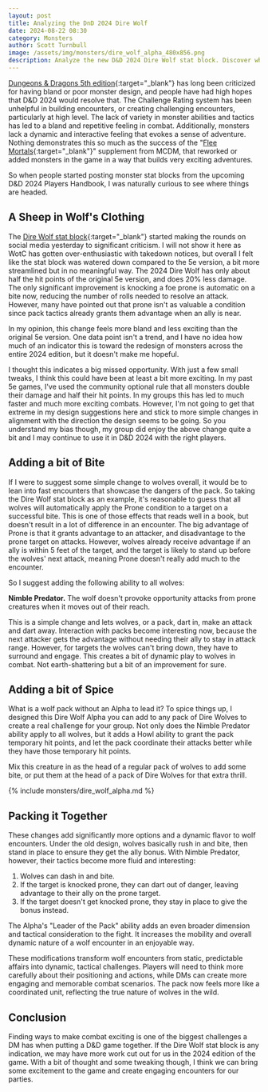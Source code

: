 ```yaml
---
layout: post
title: Analyzing the DnD 2024 Dire Wolf
date: 2024-08-22 08:30
category: Monsters
author: Scott Turnbull
image: /assets/img/monsters/dire_wolf_alpha_480x856.png
description: Analyze the new D&D 2024 Dire Wolf stat block. Discover why it's a missed opportunity and how to improve it. Learn about a simple "Nimble Predator" ability and Dire Wolf Alpha to spice up your encounters.
---
```

[Dungeons & Dragons 5th edition](https://www.dndbeyond.com/){:target="_blank"} has long been criticized for having bland or poor monster design, and people have had high hopes that D&D 2024 would resolve that. The Challenge Rating system has been unhelpful in building encounters, or creating challenging encounters, particularly at high level. The lack of variety in monster abilities and tactics has led to a bland and repetitive feeling in combat. Additionally, monsters lack a dynamic and interactive feeling that evokes a sense of adventure. Nothing demonstrates this so much as the success of the "[Flee Mortals](https://shop.mcdmproductions.com/collections/flee-mortals-the-mcdm-monster-book){:target="_blank"}" supplement from MCDM, that reworked or added monsters in the game in a way that builds very exciting adventures.

So when people started posting monster stat blocks from the upcoming D&D 2024 Players Handbook, I was naturally curious to see where things are headed.

## A Sheep in Wolf's Clothing

The [Dire Wolf stat block](https://x.com/optionalrule/status/1826621242323108240){:target="_blank"} started making the rounds on social media yesterday to significant criticism. I will not show it here as WotC has gotten over-enthusiastic with takedown notices, but overall I felt like the stat block was watered down compared to the 5e version, a bit more streamlined but in no meaningful way. The 2024 Dire Wolf has only about half the hit points of the original 5e version, and does 20% less damage. The only significant improvement is knocking a foe prone is automatic on a bite now, reducing the number of rolls needed to resolve an attack. However, many have pointed out that prone isn't as valuable a condition since pack tactics already grants them advantage when an ally is near.

In my opinion, this change feels more bland and less exciting than the original 5e version. One data point isn't a trend, and I have no idea how much of an indicator this is toward the redesign of monsters across the entire 2024 edition, but it doesn't make me hopeful.

I thought this indicates a big missed opportunity. With just a few small tweaks, I think this could have been at least a bit more exciting. In my past 5e games, I've used the community optional rule that all monsters double their damage and half their hit points. In my groups this has led to much faster and much more exciting combats. However, I'm not going to get that extreme in my design suggestions here and stick to more simple changes in alignment with the direction the design seems to be going. So you understand my bias though, my group did enjoy the above change quite a bit and I may continue to use it in D&D 2024 with the right players.

## Adding a bit of Bite

If I were to suggest some simple change to wolves overall, it would be to lean into fast encounters that showcase the dangers of the pack. So taking the Dire Wolf stat block as an example, it's reasonable to guess that all wolves will automatically apply the Prone condition to a target on a successful bite. This is one of those effects that reads well in a book, but doesn't result in a lot of difference in an encounter. The big advantage of Prone is that it grants advantage to an attacker, and disadvantage to the prone target on attacks. However, wolves already receive advantage if an ally is within 5 feet of the target, and the target is likely to stand up before the wolves' next attack, meaning Prone doesn't really add much to the encounter.

So I suggest adding the following ability to all wolves:

**Nimble Predator.** The wolf doesn't provoke opportunity attacks from prone creatures when it moves out of their reach.

This is a simple change and lets wolves, or a pack, dart in, make an attack and dart away. Interaction with packs become interesting now, because the next attacker gets the advantage without needing their ally to stay in attack range. However, for targets the wolves can't bring down, they have to surround and engage. This creates a bit of dynamic play to wolves in combat. Not earth-shattering but a bit of an improvement for sure.

## Adding a bit of Spice

What is a wolf pack without an Alpha to lead it? To spice things up, I designed this Dire Wolf Alpha you can add to any pack of Dire Wolves to create a real challenge for your group. Not only does the Nimble Predator ability apply to all wolves, but it adds a Howl ability to grant the pack temporary hit points, and let the pack coordinate their attacks better while they have those temporary hit points.

Mix this creature in as the head of a regular pack of wolves to add some bite, or put them at the head of a pack of Dire Wolves for that extra thrill.

{% include monsters/dire_wolf_alpha.md %}

## Packing it Together
These changes add significantly more options and a dynamic flavor to wolf encounters. Under the old design, wolves basically rush in and bite, then stand in place to ensure they get the ally bonus. With Nimble Predator, however, their tactics become more fluid and interesting:

1. Wolves can dash in and bite.
2. If the target is knocked prone, they can dart out of danger, leaving advantage to their ally on the prone target.
3. If the target doesn't get knocked prone, they stay in place to give the bonus instead.

The Alpha's "Leader of the Pack" ability adds an even broader dimension and tactical consideration to the fight. It increases the mobility and overall dynamic nature of a wolf encounter in an enjoyable way.

These modifications transform wolf encounters from static, predictable affairs into dynamic, tactical challenges. Players will need to think more carefully about their positioning and actions, while DMs can create more engaging and memorable combat scenarios. The pack now feels more like a coordinated unit, reflecting the true nature of wolves in the wild.

## Conclusion

Finding ways to make combat exciting is one of the biggest challenges a DM has when putting a D&D game together. If the Dire Wolf stat block is any indication, we may have more work cut out for us in the 2024 edition of the game. With a bit of thought and some tweaking though, I think we can bring some excitement to the game and create engaging encounters for our parties.